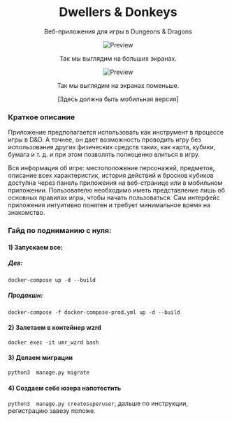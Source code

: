 <h1 align="center">Dwellers & Donkeys</h1>

<div align="center">

Веб-приложения для игры в Dungeons & Dragons

![Preview](https://raw.githubusercontent.com/ludenio/CS21Team4/main/.github/images/tabletop.png)

Так мы выглядим на больших экранах.

![Preview](https://raw.githubusercontent.com/ludenio/CS21Team4/main/.github/images/tabletop-mini.png)

Так мы выглядим на экранах поменьше.

[Здесь должна быть мобильная версия]

</div>

### Краткое описание

Приложение предполагается использовать как инструмент в процессе игры в D&D. А точнее, он дает возможность проводить игру без использования других физических средств таких, как карта, кубики, бумага и т. д. и при этом позволять полноценно влиться в игру.


Вся информация об игре: местоположение персонажей, предметов, описание всех характеристик, история действий и бросков кубиков доступна через панель приложения на веб-странице или в мобильном приложении. Пользователю необходимо иметь представление лишь об основных правилах игры, чтобы начать пользоваться. Сам интерфейс приложения интуитивно понятен и требует минимальное время на знакомство.


### Гайд по подниманию с нуля:

#### 1) Запускаем все:
##### Дев:
```docker-compose up -d --build```
##### Продакшн:
```docker-compose -f docker-compose-prod.yml up -d --build```

#### 2) Залетаем в контейнер wzrd
```docker exec -it umr_wzrd bash```

#### 3) Делаем миграции
```python3  manage.py migrate```

#### 4) Создаем себе юзера напотестить
```python3  manage.py createsuperuser```, дальше по инструкции, регистрацию завезу попоже.
